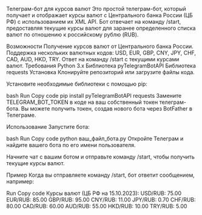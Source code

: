 Телеграм-бот для курсов валют
Это простой телеграм-бот, который получает и отображает курсы валют с Центрального банка России (ЦБ РФ) с использованием их XML API. Бот отвечает на команду /start, предоставляя текущие курсы валют для заранее определенного списка валют по отношению к российскому рублю (RUB).

Возможности
Получение курсов валют от Центрального банка России.
Поддержка нескольких валютных кодов: USD, EUR, GBP, CNY, JPY, CHF, CAD, AUD, HKD, TRY.
Ответ на команду /start с текущими курсами валют.
Требования
Python 3.x
Библиотека pyTelegramBotAPI
Библиотека requests
Установка
Клонируйте репозиторий или загрузите файлы кода.

Установите необходимые библиотеки с помощью pip:

bash
Run
Copy code
pip install pyTelegramBotAPI requests
Замените TELEGRAM_BOT_TOKEN в коде на ваш собственный токен телеграм-бота. Вы можете получить токен, создав нового бота через BotFather в Телеграме.

Использование
Запустите бота:

bash
Run
Copy code
python ваш_файл_бота.py
Откройте Телеграм и найдите вашего бота по его имени пользователя.

Начните чат с вашим ботом и отправьте команду /start, чтобы получить текущие курсы валют.

Пример
Когда вы отправляете команду /start, бот ответит сообщением, например:

Run
Copy code
Курсы валют (ЦБ РФ на 15.10.2023):
USD/RUB: 75.00
EUR/RUB: 85.00
GBP/RUB: 95.00
CNY/RUB: 11.00
JPY/RUB: 0.70
CHF/RUB: 80.00
CAD/RUB: 60.00
AUD/RUB: 55.00
HKD/RUB: 10.00
TRY/RUB: 5.00
